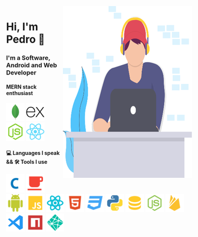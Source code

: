 <img align="right" src="https://github.com/pedroalves91/pedroalves91/blob/main/undraw_coding_6mjf.svg" alt="programmer" width=350px height=465px/>

# Hi, I'm Pedro 👋

### I'm a Software, Android and Web Developer
#### MERN stack enthusiast

<p align="left">
  <img src="https://github.com/pedroalves91/pedroalves91/blob/main/mongo.svg" width=50px height=50px/>
  <img src="https://github.com/pedroalves91/pedroalves91/blob/main/express.svg" width=50px height=50px/>
  <img src="https://github.com/pedroalves91/pedroalves91/blob/main/node.svg" width=50px height=50px/>
  <img src="https://github.com/pedroalves91/pedroalves91/blob/main/react.svg" width=50px height=50px/>
</p>

#### 💻 Languages I speak && 🛠 Tools I use

<p align="left">
  <img src="https://github.com/PKief/vscode-material-icon-theme/blob/master/icons/c.svg" width=50px height=50px/>
  <img src="https://github.com/PKief/vscode-material-icon-theme/blob/master/icons/java.svg" width=50px height=50px/>
  <img src="https://github.com/PKief/vscode-material-icon-theme/blob/master/icons/android.svg" width=50px height=50px/>
  <img src="https://github.com/PKief/vscode-material-icon-theme/blob/master/icons/javascript.svg" width=50px height=50px/>
  <img src="https://github.com/PKief/vscode-material-icon-theme/blob/master/icons/react.svg" width=50px height=50px/>
  <img src="https://github.com/PKief/vscode-material-icon-theme/blob/master/icons/html.svg" width=50px height=50px/>
  <img src="https://github.com/PKief/vscode-material-icon-theme/blob/master/icons/css.svg" width=50px height=50px/>
  <img src="https://github.com/PKief/vscode-material-icon-theme/blob/master/icons/python.svg" width=50px height=50px/>
  <img src="https://github.com/PKief/vscode-material-icon-theme/blob/master/icons/database.svg" width=50px height=50px/>
  <img src="https://github.com/PKief/vscode-material-icon-theme/blob/master/icons/nodejs.svg" width=50px height=50px/>
  <img src="https://github.com/PKief/vscode-material-icon-theme/blob/master/icons/firebase.svg" width=50px height=50px/>
  <img src="https://github.com/PKief/vscode-material-icon-theme/blob/master/icons/vscode.svg" width=50px height=50px/>
  <img src="https://github.com/PKief/vscode-material-icon-theme/blob/master/icons/npm.svg" width=50px height=50px/>
  <img src="https://github.com/PKief/vscode-material-icon-theme/blob/master/icons/netlify.svg" width=50px height=50px/>
</p>
